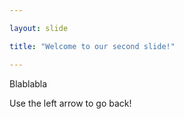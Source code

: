 ```yaml
---

layout: slide

title: "Welcome to our second slide!"

---
```


Blablabla

Use the left arrow to go back!
